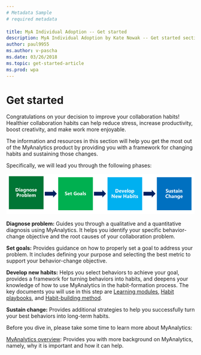 ```yaml
---
# Metadata Sample
# required metadata

title: MyA Individual Adoption -- Get started
description: MyA Individual Adoption by Kate Nowak -- Get started section
author: paul9955
ms.author: v-pascha
ms.date: 03/26/2018
ms.topic: get-started-article
ms.prod: wpa
---
```


# Get started
Congratulations on your decision to improve your collaboration habits! Healthier collaboration habits can help reduce stress, increase productivity, boost creativity, and make work more enjoyable.

The information and resources in this section will help you get the most out of the MyAnalytics product by providing you with a framework for changing habits and sustaining those changes. 

Specifically, we will lead you through the following phases:

<img src="../../../Images/Adopt-indiv-0.PNG" alt="MyAnalytics change steps">

**Diagnose problem:** Guides you through a qualitative and a quantitative diagnosis using MyAnalytics. It helps you identify your specific behavior-change objective and the root causes of your collaboration problem.

**Set goals:** Provides guidance on how to properly set a goal to address your problem. It includes defining your purpose and selecting the best metric to support your behavior-change objective.

**Develop new habits:** Helps you select behaviors to achieve your goal, provides a framework for turning behaviors into habits, and deepens your knowledge of how to use MyAnalytics in the habit-formation process. The key documents you will use in this step are [Learning modules](Adopt-Learning-modules.md), [Habit playbooks](Adopt-Habit-playbooks.md), and [Habit-building method](Adopt-Habit-building-method.md).

**Sustain change:** Provides additional strategies to help you successfully turn your best behaviors into long-term habits.

Before you dive in, please take some time to learn more about MyAnalytics:

[MyAnalytics overview](https://sway.com/K5EOvoLYrGUil5H1?ref=Link): Provides you with more background on MyAnalytics, namely, why it is important and how it can help.

<!--
REVIVE THIS AFTER GETTING LINK TO POSTED VIDEO! 
MyAnalytics product demo video: This provides you with a detailed tour of the MyAnalytics dashboard and Outlook add-in.
CHANGE THIS!
-->

<!-- REVIVE THIS PARAGRAPH AFTER ADDING LINK! 
Throughout your journey, don’t forget you can visit [add link] to find the definitions of MyAnalytics terms and metrics.
CHANGE THIS!
-->